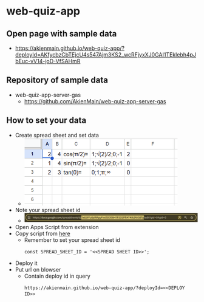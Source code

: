# web-quiz-app

## Open page with sample data

- https://akienmain.github.io/web-quiz-app/?deployId=AKfycbzCbTEjcU4s547Ajm3KS2_wcRFjyxXJ0GAI1TEklebh4pJbEuc-vV14-joD-VfSAHmR

## Repository of sample data

- web-quiz-app-server-gas
  - https://github.com/AkienMain/web-quiz-app-server-gas

## How to set your data

- Create spread sheet and set data
  - ![images/i001.png](https://github.com/AkienMain/web-quiz-app/blob/main/images/i001.png?raw=true)
- Note your spread sheet id
  - ![images/i002.png](https://github.com/AkienMain/web-quiz-app/blob/main/images/i002.png?raw=true)
- Open Apps Script from extension
- Copy script from [here](https://github.com/AkienMain/web-quiz-app-server-gas/blob/main/sampleCode.gs)
  - Remember to set your spread sheet id
    ```
    const SPREAD_SHEET_ID = '<<SPREAD SHEET ID>>';
    ```
- Deploy it
- Put url on blowser
  - Contain deploy id in query
    ```
    https://akienmain.github.io/web-quiz-app/?deployId=<<DEPLOY ID>>
    ```